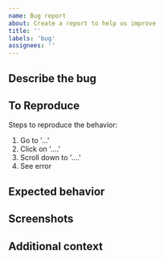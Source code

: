 ```yaml
---
name: Bug report
about: Create a report to help us improve
title: ''
labels: 'bug'
assignees: ''
---
```


## Describe the bug
<!-- A clear and concise description of what the bug is. -->

## To Reproduce
Steps to reproduce the behavior:
1. Go to '...'
2. Click on '....'
3. Scroll down to '....'
4. See error

## Expected behavior
<!-- A clear and concise description of what you expected to happen. -->

## Screenshots
<!-- If applicable, add screenshots to help explain your problem. -->

## Additional context
<!-- Add any other context about the problem here. -->
